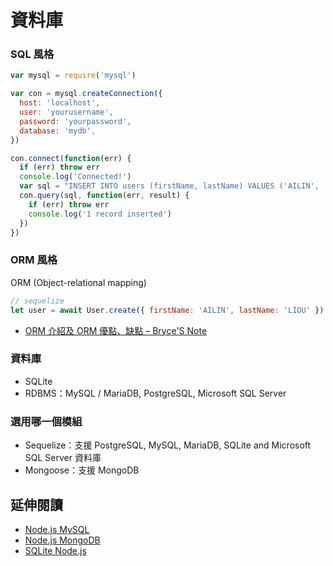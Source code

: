 # 資料庫

### SQL 風格

```js
var mysql = require('mysql')

var con = mysql.createConnection({
  host: 'localhost',
  user: 'yourusername',
  password: 'yourpassword',
  database: 'mydb',
})

con.connect(function(err) {
  if (err) throw err
  console.log('Connected!')
  var sql = "INSERT INTO users (firstName, lastName) VALUES ('AILIN', 'LIOU')"
  con.query(sql, function(err, result) {
    if (err) throw err
    console.log('1 record inserted')
  })
})
```

### ORM 風格

ORM (Object-relational mapping)

```js
// sequelize
let user = await User.create({ firstName: 'AILIN', lastName: 'LIOU' })
```

- [ORM 介紹及 ORM 優點、缺點 – Bryce'S Note](http://blog.twbryce.com/what-is-orm/)

### 資料庫

- SQLite
- RDBMS：MySQL / MariaDB, PostgreSQL, Microsoft SQL Server

### 選用哪一個模組

- Sequelize：支援 PostgreSQL, MySQL, MariaDB, SQLite and Microsoft SQL Server 資料庫
- Mongoose：支援 MongoDB

## 延伸閱讀

- [Node.js MySQL](https://www.w3schools.com/nodejs/nodejs_mysql.asp)
- [Node.js MongoDB](https://www.w3schools.com/nodejs/nodejs_mongodb.asp)
- [SQLite Node.js](https://www.sqlitetutorial.net/sqlite-nodejs/)
